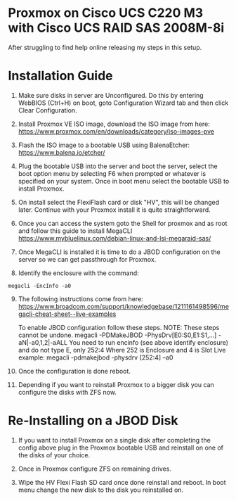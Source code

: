 # Proxmox on Cisco UCS C220 M3 with Cisco UCS RAID SAS 2008M-8i

After struggling to find help online releasing my steps in this setup.

# Installation Guide
1. Make sure disks in server are Unconfigured. Do this by entering WebBIOS (Ctrl+H) on boot, goto Configuration Wizard tab and then click Clear Configuration.

2. Install Proxmox VE ISO image, download the ISO image from here: https://www.proxmox.com/en/downloads/category/iso-images-pve

3. Flash the ISO image to a bootable USB using BalenaEtcher: https://www.balena.io/etcher/

4. Plug the bootable USB into the server and boot the server, select the boot option menu by selecting F6 when prompted or whatever is specified on your system. Once in boot menu select the bootable USB to install Proxmox.

5. On install select the FlexiFlash card or disk "HV", this will be changed later. Continue with your Proxmox install it is quite straightforward.

6. Once you can access the system goto the Shell for proxmox and as root and follow this guide to install MegaCLI https://www.mybluelinux.com/debian-linux-and-lsi-megaraid-sas/

7. Once MegaCLI is installed it is time to do a JBOD configuration on the server so we can get passthrough for Proxmox.

8. Identify the enclosure with the command: 
```
megacli -EncInfo -a0
```
9. The following instructions come from here: https://www.broadcom.com/support/knowledgebase/1211161498596/megacli-cheat-sheet--live-examples
   
   To enable JBOD configuration follow these steps. NOTE: These steps cannot be undone.
   megacli -PDMakeJBOD -PhysDrv[E0:S0,E1:S1,...] -aN|-a0,1,2|-aALL
   You need to run encinfo (see above identify enclosure) and do not type E, only 252:4
   Where 252 is Enclosure and 4 is Slot
   Live example:
   megacli -pdmakejbod -physdrv [252:4] –a0
   
10. Once the configuration is done reboot.

11. Depending if you want to reinstall Proxmox to a bigger disk you can configure the disks with ZFS now.

# Re-Installing on a JBOD Disk

1. If you want to install Proxmox on a single disk after completing the config above plug in the Proxmox bootable USB and reinstall on one of the disks of your choice.

2. Once in Proxmox configure ZFS on remaining drives.

3. Wipe the HV Flexi Flash SD card once done reinstall and reboot. In boot menu change the new disk to the disk you reinstalled on.
